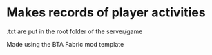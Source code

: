 <h1>Makes records of player activities</h1>

.txt are put in the root folder of the server/game


Made using the BTA Fabric mod template 
